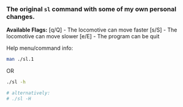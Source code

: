 ### The original `sl` command with some of my own personal changes.

**Available Flags:**
[q/Q] - The locomotive can move faster
[s/S] - The locomotive can move slower
[e/E] - The program can be quit

Help menu/command info:

```sh
man ./sl.1
```

OR

```sh
./sl -h

# alternatively:
# ./sl -H
```
